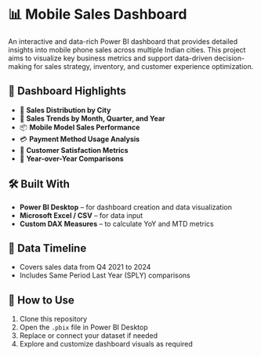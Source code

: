 
# 📊 Mobile Sales Dashboard

An interactive and data-rich Power BI dashboard that provides detailed insights into mobile phone sales across multiple Indian cities. This project aims to visualize key business metrics and support data-driven decision-making for sales strategy, inventory, and customer experience optimization.

## 📌 Dashboard Highlights

- 📍 **Sales Distribution by City**  
- 📅 **Sales Trends by Month, Quarter, and Year**  
- 📦 **Mobile Model Sales Performance**  
- 💳 **Payment Method Usage Analysis**  
- 🌟 **Customer Satisfaction Metrics**  
- 🔁 **Year-over-Year Comparisons**

## 🛠 Built With

- **Power BI Desktop** – for dashboard creation and data visualization
- **Microsoft Excel / CSV** – for data input
- **Custom DAX Measures** – to calculate YoY and MTD metrics

## 📆 Data Timeline

- Covers sales data from Q4 2021 to 2024
- Includes Same Period Last Year (SPLY) comparisons

## 🧾 How to Use

1. Clone this repository
2. Open the `.pbix` file in Power BI Desktop
3. Replace or connect your dataset if needed
4. Explore and customize dashboard visuals as required
